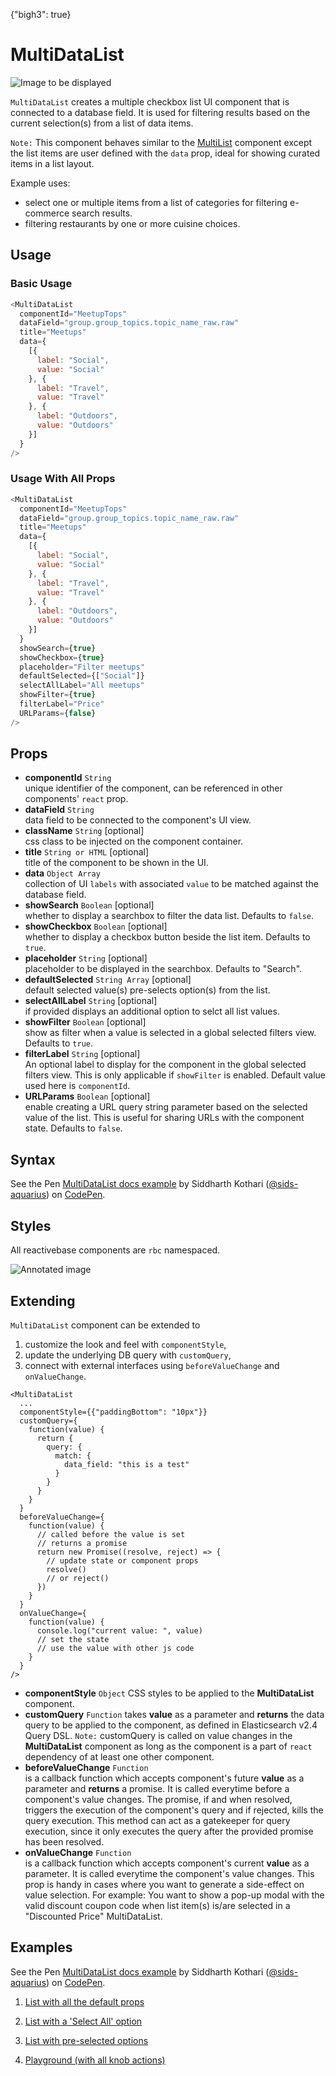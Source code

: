 {"bigh3": true}

# MultiDataList

![Image to be displayed](https://i.imgur.com/cEAUorS.png)

`MultiDataList` creates a multiple checkbox list UI component that is connected to a database field. It is used for filtering results based on the current selection(s) from a list of data items.

`Note:` This component behaves similar to the [MultiList](v1.0.0/components/MultiList.html) component except the list items are user defined with the `data` prop, ideal for showing curated items in a list layout.

Example uses:
* select one or multiple items from a list of categories for filtering e-commerce search results.
* filtering restaurants by one or more cuisine choices.

## Usage

### Basic Usage

```js
<MultiDataList
  componentId="MeetupTops"
  dataField="group.group_topics.topic_name_raw.raw"
  title="Meetups"
  data={
    [{
      label: "Social",
      value: "Social"
    }, {
      label: "Travel",
      value: "Travel"
    }, {
      label: "Outdoors",
      value: "Outdoors"
    }]
  }
/>
```

### Usage With All Props

```js
<MultiDataList
  componentId="MeetupTops"
  dataField="group.group_topics.topic_name_raw.raw"
  title="Meetups"
  data={
    [{
      label: "Social",
      value: "Social"
    }, {
      label: "Travel",
      value: "Travel"
    }, {
      label: "Outdoors",
      value: "Outdoors"
    }]
  }
  showSearch={true}
  showCheckbox={true}
  placeholder="Filter meetups"
  defaultSelected={["Social"]}
  selectAllLabel="All meetups"
  showFilter={true}
  filterLabel="Price"
  URLParams={false}
/>
```

## Props

- **componentId** `String`  
    unique identifier of the component, can be referenced in other components' `react` prop.
- **dataField** `String`  
    data field to be connected to the component's UI view.
- **className** `String` [optional]  
    css class to be injected on the component container.
- **title** `String or HTML` [optional]  
    title of the component to be shown in the UI.
- **data** `Object Array`  
    collection of UI `labels` with associated `value` to be matched against the database field.
- **showSearch** `Boolean` [optional]  
    whether to display a searchbox to filter the data list. Defaults to `false`.
- **showCheckbox** `Boolean` [optional]  
    whether to display a checkbox button beside the list item. Defaults to `true`.
- **placeholder** `String` [optional]  
    placeholder to be displayed in the searchbox. Defaults to "Search".
- **defaultSelected** `String Array` [optional]  
    default selected value(s) pre-selects option(s) from the list.
- **selectAllLabel** `String` [optional]  
    if provided displays an additional option to selct all list values.
- **showFilter** `Boolean` [optional]  
    show as filter when a value is selected in a global selected filters view. Defaults to `true`.
- **filterLabel** `String` [optional]  
    An optional label to display for the component in the global selected filters view. This is only applicable if `showFilter` is enabled. Default value used here is `componentId`.
- **URLParams** `Boolean` [optional]  
    enable creating a URL query string parameter based on the selected value of the list. This is useful for sharing URLs with the component state. Defaults to `false`.

## Syntax

<p data-height="500" data-theme-id="light" data-slug-hash="vJPYBw" data-default-tab="js" data-user="sids-aquarius" data-embed-version="2" data-pen-title="MultiDataList docs example" class="codepen">See the Pen <a href="https://codepen.io/sids-aquarius/pen/vJPYBw/">MultiDataList docs example</a> by Siddharth Kothari (<a href="https://codepen.io/sids-aquarius">@sids-aquarius</a>) on <a href="https://codepen.io">CodePen</a>.</p>
<script async src="https://production-assets.codepen.io/assets/embed/ei.js"></script>

## Styles

All reactivebase components are `rbc` namespaced.

![Annotated image](https://i.imgur.com/IYGEhao.png)

## Extending

`MultiDataList` component can be extended to
1. customize the look and feel with `componentStyle`,
2. update the underlying DB query with `customQuery`,
3. connect with external interfaces using `beforeValueChange` and `onValueChange`.

```
<MultiDataList
  ...
  componentStyle={{"paddingBottom": "10px"}}
  customQuery={
    function(value) {
      return {
        query: {
          match: {
            data_field: "this is a test"
          }
        }
      }
    }
  }
  beforeValueChange={
    function(value) {
      // called before the value is set
      // returns a promise
      return new Promise((resolve, reject) => {
        // update state or component props
        resolve()
        // or reject()
      })
    }
  }
  onValueChange={
    function(value) {
      console.log("current value: ", value)
      // set the state
      // use the value with other js code
    }
  }
/>
```

- **componentStyle** `Object`
    CSS styles to be applied to the **MultiDataList** component.
- **customQuery** `Function`
    takes **value** as a parameter and **returns** the data query to be applied to the component, as defined in Elasticsearch v2.4 Query DSL.
    `Note:` customQuery is called on value changes in the **MultiDataList** component as long as the component is a part of `react` dependency of at least one other component.
- **beforeValueChange** `Function`  
    is a callback function which accepts component's future **value** as a parameter and **returns** a promise. It is called everytime before a component's value changes. The promise, if and when resolved, triggers the execution of the component's query and if rejected, kills the query execution. This method can act as a gatekeeper for query execution, since it only executes the query after the provided promise has been resolved.
- **onValueChange** `Function`  
    is a callback function which accepts component's current **value** as a parameter. It is called everytime the component's value changes. This prop is handy in cases where you want to generate a side-effect on value selection. For example: You want to show a pop-up modal with the valid discount coupon code when list item(s) is/are selected in a "Discounted Price" MultiDataList.

## Examples

<p data-height="500" data-theme-id="light" data-slug-hash="vJPYBw" data-default-tab="result" data-user="sids-aquarius" data-embed-version="2" data-pen-title="MultiDataList docs example" class="codepen">See the Pen <a href="https://codepen.io/sids-aquarius/pen/vJPYBw/">MultiDataList docs example</a> by Siddharth Kothari (<a href="https://codepen.io/sids-aquarius">@sids-aquarius</a>) on <a href="https://codepen.io">CodePen</a>.</p>
<script async src="https://production-assets.codepen.io/assets/embed/ei.js"></script>

1. [List with all the default props](../playground/?knob-title=Topics&knob-URLParams%20%28not%20visible%20in%20storybook%29=false&knob-filterLabel=Custom%20Filter%20Name&knob-defaultSelected=Social&knob-selectAllLabel=Select%20All&knob-showRadio=true&knob-queryFormat=epoch_millis&knob-numberOfMonths=2&knob-componentStyle=%7B"paddingBottom"%3A"10px"%7D&knob-URLParams%20%28not%20visible%20on%20storybook%29=false&knob-showFilter=true&knob-sortBy=count&knob-dataLabel=★%20%20A%20customizable%20UI%20widget%20★&knob-allowAllDates=true&knob-size=100&knob-extra=%7B"withFullScreenPortal"%3Atrue%2C"showClearDate"%3Atrue%7D&knob-visible=true&knob-showCount=true&knob-placeholder=Search%20topics&knob-showSearch=true&selectedKind=search%2FMultiDataList&selectedStory=Basic&full=0&down=1&left=1&panelRight=0&downPanel=storybooks%2Fstorybook-addon-knobs)

2. [List with a 'Select All' option](../playground/?knob-title=Topics&knob-URLParams%20%28not%20visible%20in%20storybook%29=false&knob-filterLabel=Custom%20Filter%20Name&knob-defaultSelected=Social&knob-selectAllLabel=Select%20All&knob-showRadio=true&knob-queryFormat=epoch_millis&knob-numberOfMonths=2&knob-componentStyle=%7B"paddingBottom"%3A"10px"%7D&knob-URLParams%20%28not%20visible%20on%20storybook%29=false&knob-showFilter=true&knob-sortBy=count&knob-dataLabel=★%20%20A%20customizable%20UI%20widget%20★&knob-allowAllDates=true&knob-size=100&knob-extra=%7B"withFullScreenPortal"%3Atrue%2C"showClearDate"%3Atrue%7D&knob-visible=true&knob-showCount=true&knob-placeholder=Search%20topics&knob-showSearch=true&selectedKind=search%2FMultiDataList&selectedStory=With%20selectAllLabel&full=0&down=1&left=1&panelRight=0&downPanel=storybooks%2Fstorybook-addon-knobs)

3. [List with pre-selected options](../playground/?knob-title=Topics&knob-URLParams%20%28not%20visible%20in%20storybook%29=false&knob-filterLabel=Custom%20Filter%20Name&knob-defaultSelected%5B0%5D=Social&knob-defaultSelected%5B1%5D=Travel&knob-selectAllLabel=Select%20All&knob-showRadio=true&knob-queryFormat=epoch_millis&knob-numberOfMonths=2&knob-componentStyle=%7B"paddingBottom"%3A"10px"%7D&knob-URLParams%20%28not%20visible%20on%20storybook%29=false&knob-showFilter=true&knob-sortBy=count&knob-dataLabel=★%20%20A%20customizable%20UI%20widget%20★&knob-allowAllDates=true&knob-size=100&knob-extra=%7B"withFullScreenPortal"%3Atrue%2C"showClearDate"%3Atrue%7D&knob-visible=true&knob-showCount=true&knob-placeholder=Search%20topics&knob-showSearch=true&selectedKind=search%2FMultiDataList&selectedStory=With%20defaultSelected&full=0&down=1&left=1&panelRight=0&downPanel=storybooks%2Fstorybook-addon-knobs)

4. [Playground (with all knob actions)](../playground/?knob-title=Topics&knob-URLParams%20%28not%20visible%20in%20storybook%29=false&knob-filterLabel=Custom%20Filter%20Name&knob-defaultSelected%5B0%5D=Social&knob-defaultSelected%5B1%5D=Travel&knob-selectAllLabel=Select%20All&knob-showRadio=true&knob-queryFormat=or&knob-numberOfMonths=2&knob-componentStyle=%7B"paddingBottom"%3A"10px"%7D&knob-URLParams%20%28not%20visible%20on%20storybook%29=false&knob-showFilter=true&knob-sortBy=count&knob-dataLabel=★%20%20A%20customizable%20UI%20widget%20★&knob-allowAllDates=true&knob-showCheckbox=true&knob-size=100&knob-extra=%7B"withFullScreenPortal"%3Atrue%2C"showClearDate"%3Atrue%7D&knob-visible=true&knob-showCount=true&knob-placeholder=Search%20topics&knob-showSearch=true&selectedKind=search%2FMultiDataList&selectedStory=Playground&full=0&down=1&left=1&panelRight=0&downPanel=storybooks%2Fstorybook-addon-knobs)
